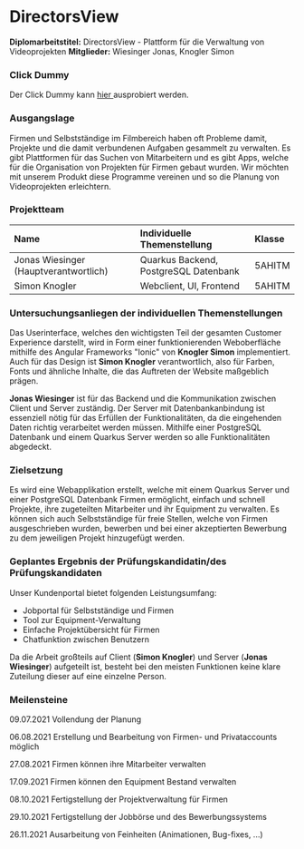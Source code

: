 # DirectorsView

**Diplomarbeitstitel:** DirectorsView - Plattform für die Verwaltung von Videoprojekten 
**Mitglieder:** Wiesinger Jonas, Knogler Simon 

### Click Dummy

Der Click Dummy kann <a href="https://app.uizard.io/p/1fe4e335" />hier </a> ausprobiert werden.





### Ausgangslage

Firmen und Selbstständige im Filmbereich haben oft Probleme damit, Projekte und die damit verbundenen Aufgaben gesammelt zu verwalten. Es gibt Plattformen für das Suchen von Mitarbeitern und es gibt Apps, welche für die Organisation von Projekten für Firmen gebaut wurden. Wir möchten mit unserem Produkt diese Programme vereinen und so die Planung von Videoprojekten erleichtern.

### Projektteam

| Name                                  | Individuelle Themenstellung           | Klasse |
| :------------------------------------ | :------------------------------------ | :----- |
| Jonas Wiesinger (Hauptverantwortlich) | Quarkus Backend, PostgreSQL Datenbank | 5AHITM |
| Simon Knogler                         | Webclient, UI, Frontend               | 5AHITM |

### Untersuchungsanliegen der individuellen Themenstellungen

Das Userinterface, welches den wichtigsten Teil der gesamten Customer Experience darstellt, wird in Form einer funktionierenden Weboberfläche mithilfe des Angular Frameworks "Ionic" von **Knogler Simon** implementiert. Auch für das Design ist **Simon Knogler** verantwortlich, also für Farben, Fonts und ähnliche Inhalte, die das Auftreten der Website maßgeblich prägen.

**Jonas Wiesinger** ist für das Backend und die Kommunikation zwischen Client und Server zuständig. Der Server mit Datenbankanbindung ist essenziell nötig für das Erfüllen der Funktionalitäten, da die eingehenden Daten richtig verarbeitet werden müssen. Mithilfe einer PostgreSQL Datenbank und einem Quarkus Server werden so alle Funktionalitäten abgedeckt. 

### Zielsetzung

Es wird eine Webapplikation erstellt, welche mit einem Quarkus Server und einer PostgreSQL Datenbank Firmen ermöglicht, einfach und schnell Projekte, ihre zugeteilten Mitarbeiter und ihr Equipment zu verwalten. Es können sich auch Selbstständige für freie Stellen, welche von Firmen ausgeschrieben wurden, bewerben und bei einer akzeptierten Bewerbung zu dem jeweiligen Projekt hinzugefügt werden.

### Geplantes Ergebnis der Prüfungskandidatin/des Prüfungskandidaten

Unser Kundenportal bietet folgenden Leistungsumfang:

- Jobportal für Selbstständige und Firmen
- Tool zur Equipment-Verwaltung
- Einfache Projektübersicht für Firmen
- Chatfunktion zwischen Benutzern

Da die Arbeit großteils auf Client (**Simon Knogler**) und Server (**Jonas Wiesinger**) aufgeteilt ist, besteht bei den meisten Funktionen keine klare Zuteilung dieser auf eine einzelne Person.

### Meilensteine

09.07.2021 Vollendung der Planung

06.08.2021 Erstellung und Bearbeitung von Firmen- und Privataccounts möglich

27.08.2021 Firmen können ihre Mitarbeiter verwalten

17.09.2021 Firmen können den Equipment Bestand verwalten

08.10.2021 Fertigstellung der Projektverwaltung für Firmen

29.10.2021 Fertigstellung der Jobbörse und des Bewerbungssystems

26.11.2021 Ausarbeitung von Feinheiten (Animationen, Bug-fixes, ...)